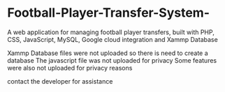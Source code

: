 # Football-Player-Transfer-System-
A web application for managing football player transfers, built with PHP, CSS, JavaScript, MySQL, Google cloud integration and Xammp Database

Xammp Database files were not uploaded so there is need to create a database
The javascript file was not uploaded for privacy
Some features were also not uploaded for privacy reasons

contact the developer for assistance
